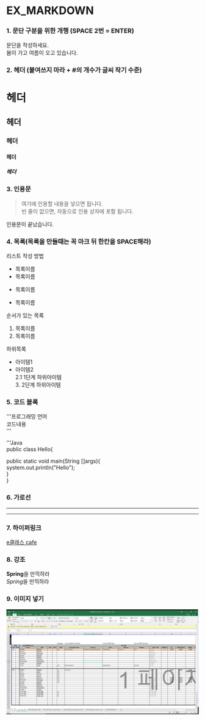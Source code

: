 # EX_MARKDOWN
### 1. 문단 구분을 위한 개행 (SPACE 2번 = ENTER)

문단을 작성하세요.  
봄이 가고 여름이 오고 있습니다.


### 2. 헤더 (붙여쓰지 마라 + #의 개수가 글씨 작기 수준)
# 헤더 
##  헤더 
### 헤더 
####  헤더 
##### 헤더 


### 3. 인용문
> 여기에 인용할 내용을 넣으면 됩니다.  
> 빈 줄이 없으면, 자동으로 인용 상자에 포함 됩니다.
 
인용문이 끝났습니다.


### 4. 목록(목록을 만들때는 꼭 마크 뒤 한칸을 SPACE해라)
리스트 작성 방법

* 목록이름
* 목록이름
- 목록이름
+ 목록이름

순서가 있는 목록
1. 목록이름
2. 목록이름

하위목록
- 아이템1
- 아이템2  
  2.1 1단계 하위아이템  
    3. 2단계 하위아이템
    
    
### 5. 코드 블록
'''프로그래밍 언어  
코드내용  
'''  

'''Java   
public class Hello{

  public static void main(String []args){  
    system.out.println("Hello");  
  }  
}


### 6. 가로선
---
---


### 7. 하이퍼링크  
[e클래스 cafe](https://cafe.naver.com/kndjang "e클래스의 카페입니다.")


### 8. 강조
**Spring**을 만끽하라  
*Spring*을 만끽하라


### 9. 이미지 넣기
![e클래스 cafe](https://github.com/koelkorea/EX_MARKDOWN/blob/main/design.png)
